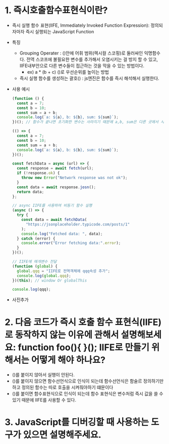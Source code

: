 # 1. 즉시호출함수표현식이란?

- 즉시 실행 함수 표현(IIFE, Immediately Invoked Function Expression): 정의되자마자 즉시 실행되는 JavaScript Function

- 특징

  - Grouping Operater : ()안에 어휘 범위(렉시컬 스코핑)로 둘러싸인 익명함수다. 전역 스코프에 불필요한 변수를 추가해서 오염시키는 걸 방지 할 수 있고, IIFE내부안으로 다른 변수들이 접근하는 것을 막을 수 있는 방법이다.
    - ex) a \* (b + c) ()로 우선순위를 높이는 방법
  - 즉시 실행 함수를 생성하는 괄호() : js엔진은 함수를 즉시 해석해서 실행한다.

- 사용 예시

  ```js
  (function () {
    const a = 7;
    const b = 10;
    const sum = a + b;
    console.log(`a: ${a}, b: ${b}, sum: ${sum}`);
  })(); // 함수가 끝나면 초기화한 변수는 사라지기 때문에 a,b, sum은 다른 곳에서 사용이 불가능하다.

  (() => {
    const a = 7;
    const b = 10;
    const sum = a + b;
    console.log(`a: ${a}, b: ${b}, sum: ${sum}`);
  })();

  const fetchData = async (url) => {
    const response = await fetch(url);
    if (!response.ok) {
      throw new Error("Network response was not ok");
    }
    const data = await response.josn();
    return data;
  };

  // async IIFE를 사용하여 비동기 함수 실행
  (async () => {
    try {
      const data = await fetchData(
        "https://jsonplaceholder.typicode.com/posts/1"
      );
      console.log("Fetched data: ", data);
    } catch (error) {
      console.error("Error fetching data:".error);
    }
  })();

  // IIFE에 매개변수 전달
  (function (global) {
    global.qqq = "IIFE로 전역객체에 qqq속성 추가";
    console.log(global.qqq);
  })(this); // window Or globalThis

  console.log(qqq);
  ```

- 사진추가

# 2. 다음 코드가 즉시 호출 함수 표현식(IIFE)로 동작하지 않는 이유에 관해서 설명해보세요: function foo(){ }(); IIFE로 만들기 위해서는 어떻게 해야 하나요?

- ()를 붙이지 않아서 실행이 안된다.
- ()를 붙이지 않으면 함수선언식으로 인식이 되는데 함수선언식은 함술르 정의하기만 하고 정의된 함수는 따로 호출을 시켜줘야하기 떄문이다
- ()를 붙이면 함수표현식으로 인식이 되는데 함수 표현식은 변수처럼 즉시 값을 쓸 수 있기 때문에 IIFE를 사용할 수 있다.

# 3. JavaScript를 디버깅할 때 사용하는 도구가 있으면 설명해주세요.
